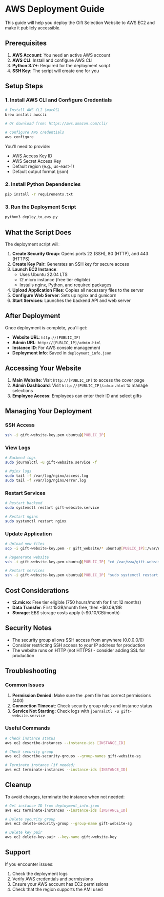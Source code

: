 # AWS Deployment Guide

This guide will help you deploy the Gift Selection Website to AWS EC2 and make it publicly accessible.

## Prerequisites

1. **AWS Account**: You need an active AWS account
2. **AWS CLI**: Install and configure AWS CLI
3. **Python 3.7+**: Required for the deployment script
4. **SSH Key**: The script will create one for you

## Setup Steps

### 1. Install AWS CLI and Configure Credentials

```bash
# Install AWS CLI (macOS)
brew install awscli

# Or download from: https://aws.amazon.com/cli/

# Configure AWS credentials
aws configure
```

You'll need to provide:
- AWS Access Key ID
- AWS Secret Access Key
- Default region (e.g., us-east-1)
- Default output format (json)

### 2. Install Python Dependencies

```bash
pip install -r requirements.txt
```

### 3. Run the Deployment Script

```bash
python3 deploy_to_aws.py
```

## What the Script Does

The deployment script will:

1. **Create Security Group**: Opens ports 22 (SSH), 80 (HTTP), and 443 (HTTPS)
2. **Create Key Pair**: Generates an SSH key for secure access
3. **Launch EC2 Instance**: 
   - Uses Ubuntu 22.04 LTS
   - t2.micro instance (free tier eligible)
   - Installs nginx, Python, and required packages
4. **Upload Application Files**: Copies all necessary files to the server
5. **Configure Web Server**: Sets up nginx and gunicorn
6. **Start Services**: Launches the backend API and web server

## After Deployment

Once deployment is complete, you'll get:

- **Website URL**: `http://[PUBLIC_IP]`
- **Admin URL**: `http://[PUBLIC_IP]/admin.html`
- **Instance ID**: For AWS console management
- **Deployment Info**: Saved in `deployment_info.json`

## Accessing Your Website

1. **Main Website**: Visit `http://[PUBLIC_IP]` to access the cover page
2. **Admin Dashboard**: Visit `http://[PUBLIC_IP]/admin.html` to manage selections
3. **Employee Access**: Employees can enter their ID and select gifts

## Managing Your Deployment

### SSH Access
```bash
ssh -i gift-website-key.pem ubuntu@[PUBLIC_IP]
```

### View Logs
```bash
# Backend logs
sudo journalctl -u gift-website.service -f

# Nginx logs
sudo tail -f /var/log/nginx/access.log
sudo tail -f /var/log/nginx/error.log
```

### Restart Services
```bash
# Restart backend
sudo systemctl restart gift-website.service

# Restart nginx
sudo systemctl restart nginx
```

### Update Application
```bash
# Upload new files
scp -i gift-website-key.pem -r gift_website/* ubuntu@[PUBLIC_IP]:/var/www/gift-website/gift_website/

# Regenerate website
ssh -i gift-website-key.pem ubuntu@[PUBLIC_IP] "cd /var/www/gift-website && python3 generate_gift_website.py"

# Restart services
ssh -i gift-website-key.pem ubuntu@[PUBLIC_IP] "sudo systemctl restart gift-website.service && sudo systemctl restart nginx"
```

## Cost Considerations

- **t2.micro**: Free tier eligible (750 hours/month for first 12 months)
- **Data Transfer**: First 15GB/month free, then ~$0.09/GB
- **Storage**: EBS storage costs apply (~$0.10/GB/month)

## Security Notes

- The security group allows SSH access from anywhere (0.0.0.0/0)
- Consider restricting SSH access to your IP address for production
- The website runs on HTTP (not HTTPS) - consider adding SSL for production

## Troubleshooting

### Common Issues

1. **Permission Denied**: Make sure the .pem file has correct permissions (400)
2. **Connection Timeout**: Check security group rules and instance status
3. **Service Not Starting**: Check logs with `journalctl -u gift-website.service`

### Useful Commands

```bash
# Check instance status
aws ec2 describe-instances --instance-ids [INSTANCE_ID]

# Check security group
aws ec2 describe-security-groups --group-names gift-website-sg

# Terminate instance (if needed)
aws ec2 terminate-instances --instance-ids [INSTANCE_ID]
```

## Cleanup

To avoid charges, terminate the instance when not needed:

```bash
# Get instance ID from deployment_info.json
aws ec2 terminate-instances --instance-ids [INSTANCE_ID]

# Delete security group
aws ec2 delete-security-group --group-name gift-website-sg

# Delete key pair
aws ec2 delete-key-pair --key-name gift-website-key
```

## Support

If you encounter issues:
1. Check the deployment logs
2. Verify AWS credentials and permissions
3. Ensure your AWS account has EC2 permissions
4. Check that the region supports the AMI used 